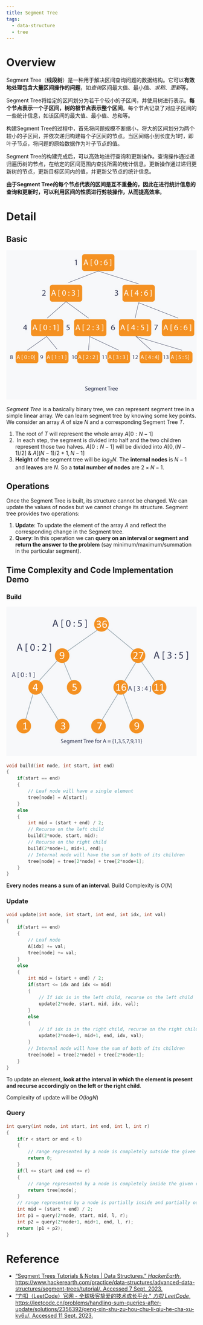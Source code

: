 ```yaml
---
title: Segment Tree
tags:
  - data-structure
  - tree
---
```

# Overview

Segment Tree（**线段树**）是一种用于解决区间查询问题的数据结构。它可以**有效地处理包含大量区间操作的问题**，如*查询*区间最大值、最小值、*求和*、*更新*等。

Segment Tree将给定的区间划分为若干个较小的子区间，并使用树进行表示。**每个节点表示一个子区间，树的根节点表示整个区间**。每个节点记录了对应子区间的一些统计信息，如该区间的最大值、最小值、总和等。

构建Segment Tree的过程中，首先将问题规模不断缩小，将大的区间划分为两个较小的子区间，并依次递归构建每个子区间的节点。当区间缩小到长度为1时，即叶子节点，将问题的原始数据作为叶子节点的值。

Segment Tree的构建完成后，可以高效地进行查询和更新操作。查询操作通过递归遍历树的节点，在给定的区间范围内查找所需的统计信息。更新操作通过递归更新树的节点，更新目标区间内的值，并更新父节点的统计信息。

**由于Segment Tree的每个节点代表的区间是互不重叠的，因此在进行统计信息的查询和更新时，可以利用区间的性质进行剪枝操作，从而提高效率**。

# Detail

## Basic 

![](computer_sci/data_structure_and_algorithm/tree/attachments/Pasted%20image%2020230907145346.png)

*Segment Tree* is a basically binary tree, we can represent segment tree in a simple linear array. We can learn segment tree by knowing some key points. We consider an array $A$ of size $N$ and a corresponding Segment Tree $T$.

1. The root of $T$ will represent the whole array $A[0:N-1]$
2.  In each step, the segment is divided into half and the two children represent those two halves. $A[0:N-1]$ will be divided into $A[0, (N-1)/2]$ & $A[(N-1)/2 + 1, N-1]$
3. **Height** of the segment tree will be $log_2{N}$. The **internal nodes** is $N-1$ and **leaves** are $N$. So a **total number of nodes** are $2 \times N - 1$.

## Operations

Once the Segment Tree is built, its structure cannot be changed. We can update the values of nodes but we cannot change its structure. Segment tree provides two operations:
1. **Update**: To update the element of the array $A$ and reflect the corresponding change in the Segment tree.
2. **Query**: In this operation we can **query on an interval or segment and return the answer to the problem** (say minimum/maximum/summation in the particular segment).

## Time Complexity and Code Implementation Demo

### Build

![](computer_sci/data_structure_and_algorithm/tree/attachments/Pasted%20image%2020230907170533.png)


```c
void build(int node, int start, int end)
{
    if(start == end)
    {
        // Leaf node will have a single element
        tree[node] = A[start];
    }
    else
    {
        int mid = (start + end) / 2;
        // Recurse on the left child
        build(2*node, start, mid);
        // Recurse on the right child
        build(2*node+1, mid+1, end);
        // Internal node will have the sum of both of its children
        tree[node] = tree[2*node] + tree[2*node+1];
    }
}
```


**Every nodes means a sum of an interval**. Build Complexity is $O(N)$

### Update

```c
void update(int node, int start, int end, int idx, int val)
{
    if(start == end)
    {
        // Leaf node
        A[idx] += val;
        tree[node] += val;
    }
    else
    {
        int mid = (start + end) / 2;
        if(start <= idx and idx <= mid)
        {
            // If idx is in the left child, recurse on the left child
            update(2*node, start, mid, idx, val);
        }
        else
        {
            // if idx is in the right child, recurse on the right child
            update(2*node+1, mid+1, end, idx, val);
        }
        // Internal node will have the sum of both of its children
        tree[node] = tree[2*node] + tree[2*node+1];
    }
}
```


To update an element, **look at the interval in which the element is present and recurse accordingly on the left or the right child**.

Complexity of update will be $O(logN)$


### Query

```c
int query(int node, int start, int end, int l, int r)
{
    if(r < start or end < l)
    {
        // range represented by a node is completely outside the given range
        return 0;
    }
    if(l <= start and end <= r)
    {
        // range represented by a node is completely inside the given range
        return tree[node];
    }
    // range represented by a node is partially inside and partially outside the given range
    int mid = (start + end) / 2;
    int p1 = query(2*node, start, mid, l, r);
    int p2 = query(2*node+1, mid+1, end, l, r);
    return (p1 + p2);
}
```



# Reference

* [“Segment Trees Tutorials & Notes | Data Structures.” _HackerEarth_, https://www.hackerearth.com/practice/data-structures/advanced-data-structures/segment-trees/tutorial/. Accessed 7 Sept. 2023.](https://www.hackerearth.com/practice/data-structures/advanced-data-structures/segment-trees/tutorial/)
* [“力扣（LeetCode）官网 - 全球极客挚爱的技术成长平台.” _力扣 LeetCode_, https://leetcode.cn/problems/handling-sum-queries-after-update/solutions/2356392/geng-xin-shu-zu-hou-chu-li-qiu-he-cha-xu-kv6u/. Accessed 11 Sept. 2023.](https://leetcode.cn/problems/handling-sum-queries-after-update/solutions/2356392/geng-xin-shu-zu-hou-chu-li-qiu-he-cha-xu-kv6u/)